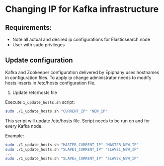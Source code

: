 # Changing IP for Kafka infrastructure

## Requirements:

- Note all actual and desired ip configurations for Elasticsearch node
- User with sudo privileges

## Update configuration

Kafka and Zookeeper configuration delivered by Epiphany uses hostnames in configuration files.
To apply ip change administrator needs to modify hosts inserts in /etc/hosts configuration file.

1. Update /etc/hosts file

Execute `1_update_hosts.sh` script:

  ```bash
  sudo ./1_update_hosts.sh "CURRENT_IP" "NEW_IP"
  ```

  This script will update /etc/hosts file. Script needs to be run on and for every Kafka node.

Example:

  ```bash
  sudo ./1_update_hosts.sh "MASTER_CURRENT_IP" "MASTER_NEW_IP"
  sudo ./1_update_hosts.sh "SLAVE1_CURRENT_IP" "SLAVE1_NEW_IP"
  ...
  sudo ./1_update_hosts.sh "SLAVEx_CURRENT_IP" "SLAVEx_NEW_IP"
  ```
